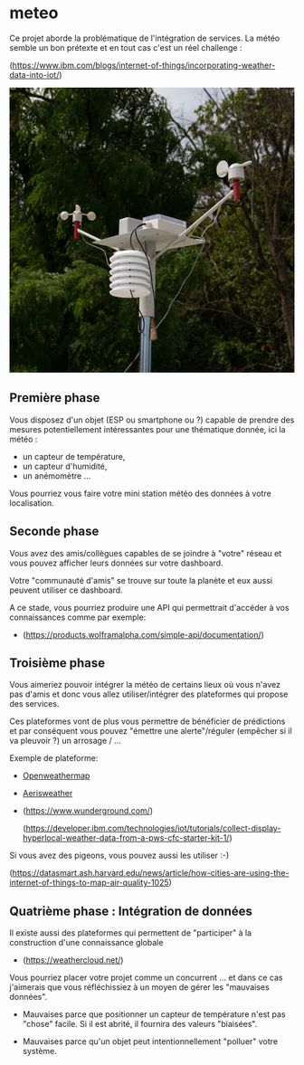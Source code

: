 # meteo

Ce projet aborde la problématique de l'intégration de services.
La météo semble un bon prétexte et en tout cas c'est un réel challenge
:

(https://www.ibm.com/blogs/internet-of-things/incorporating-weather-data-into-iot/)


![](meteo.jpg)

## Première phase
Vous disposez d'un objet (ESP ou smartphone ou ?) capable de prendre des 
mesures potentiellement intéressantes pour une thématique donnée, ici la météo :

* un capteur de température, 
* un capteur d'humidité, 
* un anémomètre ...

Vous pourriez vous faire votre mini station météo des données à votre
localisation.

## Seconde phase
Vous avez des amis/collègues capables de se joindre à "votre" réseau
et vous pouvez afficher leurs données sur votre dashboard.

Votre "communauté d'amis" se trouve sur toute la planète et eux aussi
peuvent utiliser ce dashboard.

A ce stade, vous pourriez produire une API qui permettrait d'accéder à
vos connaissances comme par exemple:
   
   * (https://products.wolframalpha.com/simple-api/documentation/)

## Troisième phase
Vous aimeriez pouvoir intégrer la météo de certains lieux où vous
n'avez pas d'amis et donc vous allez utiliser/intégrer des
plateformes qui propose des services.

Ces plateformes vont de plus vous permettre de bénéficier de
prédictions et par conséquent vous pouvez "émettre une alerte"/réguler
(empêcher si il va pleuvoir ?) un arrosage / ...

Exemple de plateforme:

* [Openweathermap](https://openweathermap.org/)
* [Aerisweather](https://www.aerisweather.com/)
* (https://www.wunderground.com/) 
    
  (https://developer.ibm.com/technologies/iot/tutorials/collect-display-hyperlocal-weather-data-from-a-pws-cfc-starter-kit-1/)
  
Si vous avez des pigeons, vous pouvez aussi les utiliser :-)

(https://datasmart.ash.harvard.edu/news/article/how-cities-are-using-the-internet-of-things-to-map-air-quality-1025)


## Quatrième phase : Intégration de données

Il existe aussi des plateformes qui permettent de "participer" à la construction 
d'une connaissance globale
* (https://weathercloud.net/)

Vous pourriez placer votre projet comme un concurrent ... et dans ce
cas j'aimerais que vous réfléchissiez à un moyen de gérer les "mauvaises
données".

* Mauvaises parce que positionner un capteur de température n'est pas
  "chose" facile. Si il est abrité, il fournira des valeurs "biaisées".

* Mauvaises parce qu'un objet peut intentionnellement "polluer" votre
  système.
  







